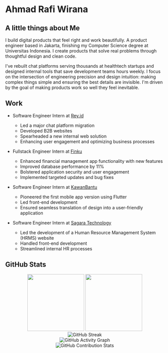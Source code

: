 # Ahmad Rafi Wirana

## A little things about Me

I build digital products that feel right and work beautifully. A product engineer based in Jakarta, finishing my Computer Science degree at Universitas Indonesia. I create products that solve real problems through thoughtful design and clean code.

I've rebuilt chat platforms serving thousands at healthtech startups and designed internal tools that save development teams hours weekly. I focus on the intersection of engineering precision and design intuition: making complex things simple and ensuring the best details are invisible. I'm driven by the goal of making products work so well they feel inevitable.

## Work 

-  Software Engineer Intern at [Rey.id](https://rey.id/id/)
    -  Led a major chat platform migration
    -  Developed B2B websites 
    -  Spearheaded a new internal web solution
    -  Enhancing user engagement and optimizing business processes

-  Fullstack Engineer Intern at [Finku](https://www.finku.id/)
    -  Enhanced financial management app functionality with new features
    -  Improved database performance by 11%
    -  Bolstered application security and user engagement
    -  Implemented targeted updates and bug fixes

-  Software Engineer Intern at [KawanBantu](https://www.kawanbantu.com/)
    -  Pioneered the first mobile app version using Flutter
    -  Led front-end development
    -  Ensured seamless translation of design into a user-friendly application

-  Software Engineer Intern at [Sagara Technology](https://sagaratechnology.com/en)
    -  Led the development of a Human Resource Management System (HRMS) website
    -  Handled front-end development
    -  Streamlined internal HR processes

## GitHub Stats

<div align="center">
  <img height="180em" src="https://github-readme-stats.vercel.app/api?username=ahmadrafidev&show_icons=true&theme=radical&include_all_commits=true&count_private=true"/>
  <img height="180em" src="https://github-readme-stats.vercel.app/api/top-langs/?username=ahmadrafidev&layout=compact&langs_count=7&theme=radical"/>
</div>

<div align="center">
  <img src="https://github-readme-streak-stats.herokuapp.com/?user=ahmadrafidev&theme=radical" alt="GitHub Streak" />
</div>

<div align="center">
  <img src="https://github-readme-activity-graph.vercel.app/graph?username=ahmadrafidev&theme=radical&hide_border=true" alt="GitHub Activity Graph" />
</div>

<div align="center">
  <img src="https://github-contribution-stats.vercel.app/api/?username=ahmadrafidev&theme=radical" alt="GitHub Contribution Stats" />
</div>
